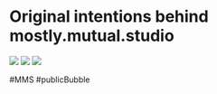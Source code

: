# Original intentions behind mostly.mutual.studio
![](../media/MMSCommuniA-1.png)
![](../media/MMSCommuniA-2.png)
![](../media/MMSCommuniA-3.png)

#MMS #publicBubble
